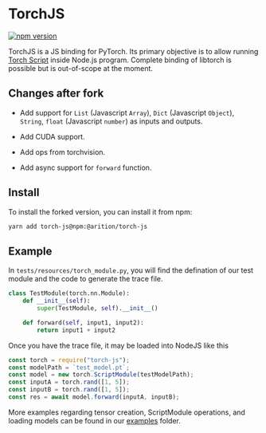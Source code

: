 # TorchJS

[![npm version](https://badge.fury.io/js/%40arition%2Ftorch-js.svg)](https://badge.fury.io/js/%40arition%2Ftorch-js)

TorchJS is a JS binding for PyTorch. Its primary objective is to allow running [Torch Script](https://pytorch.org/docs/master/jit.html) inside Node.js program. Complete binding of libtorch is possible but is out-of-scope at the moment.

## Changes after fork

- Add support for `List` (Javascript `Array`), `Dict` (Javascript `Object`), `String`, `float` (Javascript `number`) as inputs and outputs.

- Add CUDA support.

- Add ops from torchvision.

- Add async support for `forward` function.

## Install

To install the forked version, you can install it from npm:

```bash
yarn add torch-js@npm:@arition/torch-js
```

## Example

In `tests/resources/torch_module.py`, you will find the defination of our test module and the code to generate the trace file.

```python
class TestModule(torch.nn.Module):
    def __init__(self):
        super(TestModule, self).__init__()

    def forward(self, input1, input2):
        return input1 + input2
```

Once you have the trace file, it may be loaded into NodeJS like this

```javascript
const torch = require("torch-js");
const modelPath = `test_model.pt`;
const model = new torch.ScriptModule(testModelPath);
const inputA = torch.rand([1, 5]);
const inputB = torch.rand([1, 5]);
const res = await model.forward(inputA, inputB);
```

More examples regarding tensor creation, ScriptModule operations, and loading models can be found in our [examples](./examples) folder.

